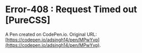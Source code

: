 # Error-408 : Request Timed out  [PureCSS]

A Pen created on CodePen.io. Original URL: [https://codepen.io/adsingh14/pen/MPwYvp](https://codepen.io/adsingh14/pen/MPwYvp).

